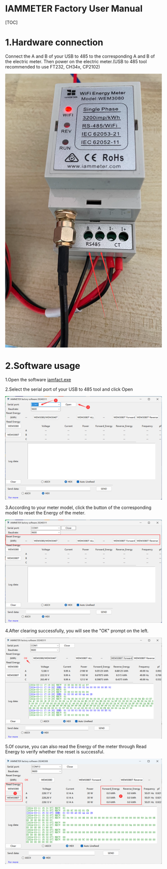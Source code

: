 # IAMMETER Factory User Manual

[TOC]

# 1.Hardware connection

Connect the A and B of your USB to 485 to the corresponding A and B of the electric meter. Then power on the electric meter.(USB to 485 tool recommended to use FT232, CH34x, CP2102)

![image-20240312085147604](iamfact_doc/image-20240312085147604.png)

# 2.Software usage

1.Open the software  [iamfact.exe](iamfact.exe) 

2.Select the serial port of your USB to 485 tool and click Open

![image-20240312085042705](iamfact_doc/image-20240312085042705.png)

3.According to your meter model, click the button of the corresponding model to reset the Energy of the meter.

![image-20240312085911903](iamfact_doc/image-20240312085911903.png)

4.After clearing successfully, you will see the "OK" prompt on the left.

![image-20240312090443953](iamfact_doc/image-20240312090443953.png)

5.Of course, you can also read the Energy of the meter through Read Energy to verify whether the reset is successful.

![image-20240312090915020](iamfact_doc/image-20240312090915020.png)